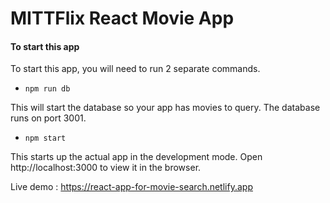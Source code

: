 # MITTFlix React Movie App

#### To start this app

To start this app, you will need to run 2 separate commands.

- `npm run db`

This will start the database so your app has movies to query. The database runs on port 3001.

- `npm start`

This starts up the actual app in the development mode.
Open http://localhost:3000 to view it in the browser.

Live demo : https://react-app-for-movie-search.netlify.app
